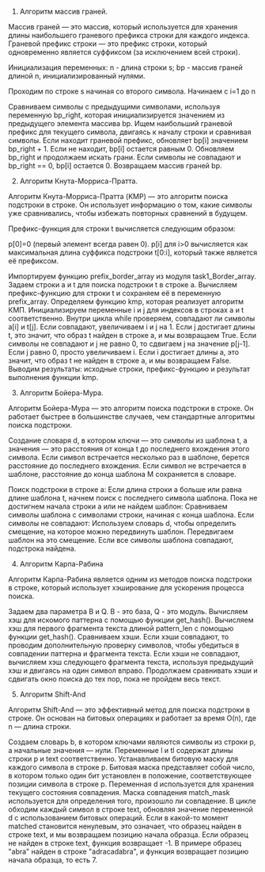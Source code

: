 1. Алгоритм массив граней.

Массив граней — это массив, который используется для хранения длины наибольшего граневого префикса строки для каждого индекса. Граневой префикс строки — это префикс строки, который одновременно является суффиксом (за исключением всей строки).


Инициализация переменных:
n - длина строки s;
bp - массив граней длиной n, инициализированный нулями.

Проходим по строке s начиная со второго символа.
Начинаем с i=1 до n

Сравниваем символы с предыдущими символами, используя переменную bp_right, которая инициализируется значением из предыдущего элемента массива bp.
Ищем наибольший граневой префикс для текущего символа, двигаясь к началу строки и сравнивая символы.
Если находит граневой префикс, обновляет bp[i] значением bp_right + 1.
Если не находит, bp[i] остается равным 0.
Обновляем bp_right и продолжаем искать грани.
Если символы не совпадают и bp_right == 0, bp[i] остается 0.
Возвращаем массив граней bp.

2. Алгоритм Кнута-Морриса-Пратта.

Алгоритм Кнута-Морриса-Пратта (KMP) — это алгоритм поиска подстроки в строке. Он использует информацию о том, какие символы уже сравнивались, чтобы избежать повторных сравнений в будущем.

Префикс-функция для строки t вычисляется следующим образом:

p[0]=0 (первый элемент всегда равен 0).
p[i] для i>0 вычисляется как максимальная длина суффикса подстроки t[0:i], который также является её префиксом.

Импортируем функцию prefix_border_array из модуля task1_Border_array.
Задаем строки a и t для поиска подстроки t в строке a.
Вычисляем префикс-функцию для строки t и сохраняем её в переменную prefix_array.
Определяем функцию kmp, которая реализует алгоритм КМП.
Инициализируем переменные i и j для индексов в строках a и t соответственно.
Внутри цикла while проверяем, совпадают ли символы a[i] и t[j].
Если совпадают, увеличиваем i и j на 1.
Если j достигает длины t, это значит, что образ t найден в строке a, и мы возвращаем True.
Если символы не совпадают и j не равно 0, то сдвигаем j на значение p[j-1].
Если j равно 0, просто увеличиваем i.
Если i достигает длины a, это значит, что образ t не найден в строке a, и мы возвращаем False.
Выводим результаты: исходные строки, префикс-функцию и результат выполнения функции kmp.

3. Алгоритм Бойера-Мура.

Алгоритм Бойера-Мура — это алгоритм поиска подстроки в строке. Он работает быстрее в большинстве случаев, чем стандартные алгоритмы поиска подстроки.

Создание словаря d, в котором ключи — это символы из шаблона t, а значения — это расстояния от конца t до последнего вхождения этого символа.
Если символ встречается несколько раз в шаблоне, берется расстояние до последнего вхождения.
Если символ не встречается в шаблоне, расстояние до конца шаблона M сохраняется в словаре.

Поиск подстроки в строке a:
Если длина строки a больше или равна длине шаблона t, начнем поиск с последнего символа шаблона.
Пока не достигнем начала строки a или не найдем шаблон:
Сравниваем символы шаблона с символами строки, начиная с конца шаблона.
Если символы не совпадают:
Используем словарь d, чтобы определить смещение, на которое можно передвинуть шаблон.
Передвигаем шаблон на это смещение.
Если все символы шаблона совпадают, подстрока найдена.

4. Алгоритм Карпа-Рабина

Алгоритм Карпа-Рабина является одним из методов поиска подстроки в строке, который использует хэширование для ускорения процесса поиска. 

Задаем два параметра B и Q. B - это база, Q - это модуль.
Вычисляем хэш для искомого паттерна с помощью функции get_hash().
Вычисляем хэш для первого фрагмента текста длиной pattern_len с помощью функции get_hash().
Сравниваем хэши. Если хэши совпадают, то проводим дополнительную проверку символов, чтобы убедиться в совпадении паттерна и фрагмента текста.
Если хэши не совпадают, вычисляем хэш следующего фрагмента текста, используя предыдущий хэш и двигаясь на один символ вправо.
Продолжаем сравнивать хэши и сдвигать окно поиска до тех пор, пока не пройдем весь текст.

5. Алгоритм Shift-And

Алгоритм Shift-And — это эффективный метод для поиска подстроки в строке. Он основан на битовых операциях и работает за время O(n), где n — длина строки.

Создаем словарь b, в котором ключами являются символы из строки p, а начальные значения — нули. Переменные l и tl содержат длины строки p и text соответственно.
Устанавливаем битовую маску для каждого символа в строке p. Битовая маска представляет собой число, в котором только один бит установлен в положение, соответствующее позиции символа в строке p.
Переменная d используется для хранения текущего состояния совпадения. Маска совпадения match_mask используется для определения того, произошло ли совпадение.
В цикле обходим каждый символ в строке text, обновляя значение переменной d с использованием битовых операций. Если в какой-то момент matched становится ненулевым, это означает, что образец найден в строке text, и мы возвращаем позицию начала образца.
Если образец не найден в строке text, функция возвращает -1.
В примере образец "abra" найден в строке "adracadabra", и функция возвращает позицию начала образца, то есть 7.
